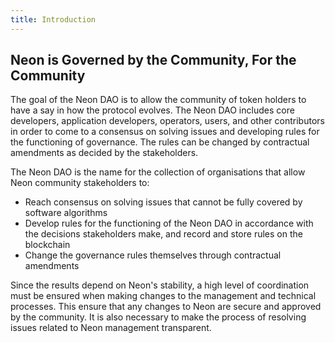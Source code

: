 ```yaml
---
title: Introduction
---
```


## Neon is Governed by the Community, For the Community

The goal of the Neon DAO is to allow the community of token holders to have a say in how the protocol evolves. The Neon DAO includes core developers, application developers, operators, users, and other contributors in order to come to a consensus on solving issues and developing rules for the functioning of governance. The rules can be changed by contractual amendments as decided by the stakeholders.

The Neon DAO is the name for the collection of organisations that allow Neon community stakeholders to:
  * Reach consensus on solving issues that cannot be fully covered by software algorithms
  * Develop rules for the functioning of the Neon DAO in accordance with the decisions stakeholders make, and record and store rules on the blockchain
  * Change the governance rules themselves through contractual amendments

Since the results depend on Neon's stability, a high level of coordination must be ensured when making changes to the management and technical processes. This ensure that any changes to Neon are secure and approved by the community. It is also necessary to make the process of resolving issues related to Neon management transparent.